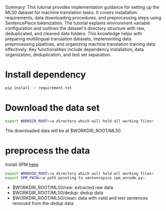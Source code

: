 Summary: This tutorial provides implementation guidance for setting up the ML50 dataset for machine translation tasks. It covers installation requirements, data downloading procedures, and preprocessing steps using SentencePiece tokenization. The tutorial explains environment variable configuration and outlines the dataset's directory structure with raw, deduplicated, and cleaned data folders. This knowledge helps with preparing multilingual translation datasets, implementing data preprocessing pipelines, and organizing machine translation training data effectively. Key functionalities include dependency installation, data organization, deduplication, and test set separation.


# Install dependency
```bash
pip install -r requirement.txt
```

# Download the data set
```bash
export WORKDIR_ROOT=<a directory which will hold all working files>

```
The downloaded data will be at $WORKDIR_ROOT/ML50

# preprocess the data
Install SPM [here](https://github.com/google/sentencepiece)
```bash
export WORKDIR_ROOT=<a directory which will hold all working files>
export SPM_PATH=<a path pointing to sentencepice spm_encode.py>
```
* $WORKDIR_ROOT/ML50/raw: extracted raw data
* $WORKDIR_ROOT/ML50/dedup: dedup data
* $WORKDIR_ROOT/ML50/clean: data with valid and test sentences removed from the dedup data
 

